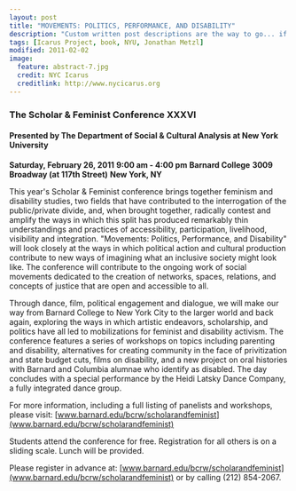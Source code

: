 ```yaml
---
layout: post
title: "MOVEMENTS: POLITICS, PERFORMANCE, AND DISABILITY"
description: "Custom written post descriptions are the way to go... if you're not lazy."
tags: [Icarus Project, book, NYU, Jonathan Metzl]
modified: 2011-02-02
image:
  feature: abstract-7.jpg
  credit: NYC Icarus
  creditlink: http://www.nycicarus.org
---
```

### The Scholar & Feminist Conference XXXVI

#### Presented by The Department of Social & Cultural Analysis at New York University 

**Saturday, February 26, 2011**
**9:00 am - 4:00 pm**
**Barnard College**
**3009 Broadway (at 117th Street)**
**New York, NY**

This year's Scholar & Feminist conference brings together feminism and
disability studies, two fields that have contributed to the interrogation
of the public/private divide, and, when brought together, radically
contest and amplify the ways in which this split has produced remarkably
thin understandings and practices of accessibility, participation,
livelihood, visibility and integration. "Movements: Politics, Performance,
and Disability" will look closely at the ways in which political action
and cultural production contribute to new ways of imagining what an
inclusive society might look like. The conference will contribute to the
ongoing work of social movements dedicated to the creation of networks,
spaces, relations, and concepts of justice that are open and accessible to
all.

Through dance, film, political engagement and dialogue, we will make our
way from Barnard College to New York City to the larger world and back
again, exploring the ways in which artistic endeavors, scholarship, and
politics have all led to mobilizations for feminist and disability
activism. The conference features a series of workshops on topics
including parenting and disability, alternatives for creating community in
the face of privitization and state budget cuts, films on disability, and
a new project on oral histories with Barnard and Columbia alumnae who
identify as disabled. The day concludes with a special performance by the
Heidi Latsky Dance Company, a fully integrated dance group.

For more information, including a full listing of panelists and workshops,
please visit: [www.barnard.edu/bcrw/scholarandfeminist](www.barnard.edu/bcrw/scholarandfeminist)

Students attend the conference for free.  Registration for all others is
on a sliding scale.  Lunch will be provided.

Please register in advance at: [www.barnard.edu/bcrw/scholarandfeminist](www.barnard.edu/bcrw/scholarandfeminist) or
by calling (212) 854-2067.
